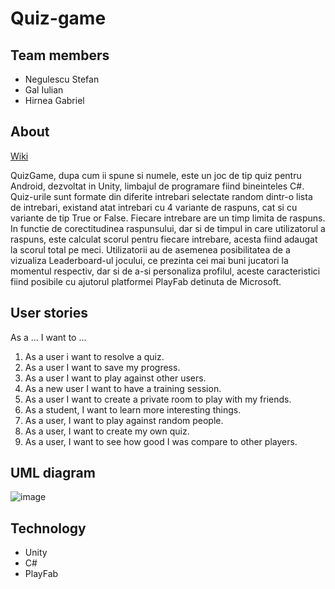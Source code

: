 # Quiz-game

## Team members

- Negulescu Stefan
- Gal Iulian
- Hirnea Gabriel

## About
  [Wiki](https://github.com/MDS-Project/Quiz-game/wiki)
  
  QuizGame, dupa cum ii spune si numele, este un joc de tip quiz pentru Android, dezvoltat in Unity, limbajul de programare fiind bineinteles C#. Quiz-urile sunt formate din diferite intrebari selectate random dintr-o lista de intrebari, existand atat intrebari cu 4 variante de raspuns, cat si cu variante de tip True or False. Fiecare intrebare are un timp limita de raspuns. In functie de corectitudinea raspunsului, dar si de timpul in care utilizatorul a raspuns, este calculat scorul pentru fiecare intrebare, acesta fiind adaugat la scorul total pe meci.
  Utilizatorii au de asemenea posibilitatea de a vizualiza Leaderboard-ul jocului, ce prezinta cei mai buni jucatori la momentul respectiv, dar si de a-si personaliza profilul, aceste caracteristici fiind posibile cu ajutorul platformei PlayFab detinuta de Microsoft.

## User stories

As a ... I want to ...

1. As a user i want to resolve a quiz.
2. As a user I want to save my progress.
3. As a user I want to play against other users.
4. As a new user I want to have a training session.
5. As a user I want to create a private room to play with my friends.
6. As a student, I want to learn more interesting things.
7. As a user, I want to play against random people.
8. As a user, I want to create my own quiz.
9. As a user, I want to see how good I was compare to other players.

## UML diagram
![image](https://user-images.githubusercontent.com/61587939/121929865-5c046d00-cd4a-11eb-9e55-bf74a09fa73f.png)

## Technology
- Unity
- C#
- PlayFab

